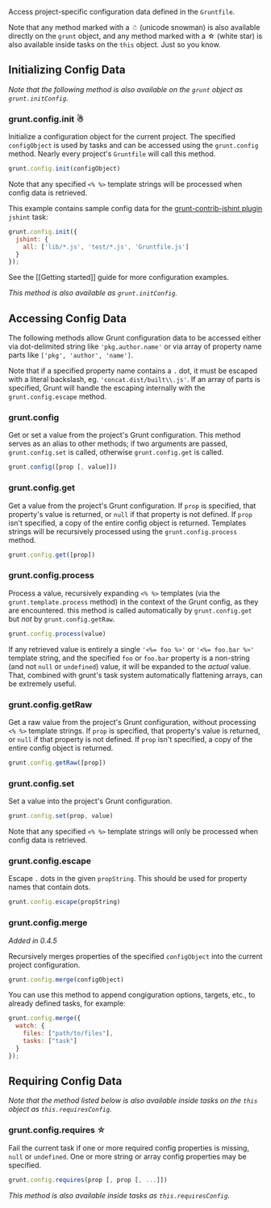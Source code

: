Access project-specific configuration data defined in the `Gruntfile`.

Note that any method marked with a ☃ (unicode snowman) is also available directly on the `grunt` object, and any method marked with a ☆ (white star) is also available inside tasks on the `this` object. Just so you know.

## Initializing Config Data
_Note that the following method is also available on the `grunt` object as `grunt.initConfig`._

### grunt.config.init ☃
Initialize a configuration object for the current project. The specified `configObject` is used by tasks and can be accessed using the `grunt.config` method. Nearly every project's `Gruntfile` will call this method.

```js
grunt.config.init(configObject)
```

Note that any specified `<% %>` template strings will be processed when config data is retrieved.

This example contains sample config data for the [grunt-contrib-jshint plugin](https://github.com/gruntjs/grunt-contrib-jshint) `jshint` task:

```js
grunt.config.init({
  jshint: {
    all: ['lib/*.js', 'test/*.js', 'Gruntfile.js']
  }
});
```

See the [[Getting started]] guide for more configuration examples.

_This method is also available as `grunt.initConfig`._


## Accessing Config Data
The following methods allow Grunt configuration data to be accessed either via dot-delimited string like `'pkg.author.name'` or via array of property name parts like `['pkg', 'author', 'name']`.

Note that if a specified property name contains a `.` dot, it must be escaped with a literal backslash, eg. `'concat.dist/built\\.js'`. If an array of parts is specified, Grunt will handle the escaping internally with the `grunt.config.escape` method.

### grunt.config
Get or set a value from the project's Grunt configuration. This method serves as an alias to other methods; if two arguments are passed, `grunt.config.set` is called, otherwise `grunt.config.get` is called.

```js
grunt.config([prop [, value]])
```

### grunt.config.get
Get a value from the project's Grunt configuration. If `prop` is specified, that property's value is returned, or `null` if that property is not defined. If `prop` isn't specified, a copy of the entire config object is returned. Templates strings will be recursively processed using the `grunt.config.process` method.

```js
grunt.config.get([prop])
```

### grunt.config.process
Process a value, recursively expanding `<% %>` templates (via the `grunt.template.process` method) in the context of the Grunt config, as they are encountered. this method is called automatically by `grunt.config.get` but _not_ by `grunt.config.getRaw`.

```js
grunt.config.process(value)
```

If any retrieved value is entirely a single `'<%= foo %>'` or `'<%= foo.bar %>'` template string, and the specified `foo` or `foo.bar` property is a non-string (and not `null` or `undefined`) value, it will be expanded to the _actual_ value. That, combined with grunt's task system automatically flattening arrays, can be extremely useful.

### grunt.config.getRaw
Get a raw value from the project's Grunt configuration, without processing `<% %>` template strings. If `prop` is specified, that property's value is returned, or `null` if that property is not defined. If `prop` isn't specified, a copy of the entire config object is returned.

```js
grunt.config.getRaw([prop])
```

### grunt.config.set
Set a value into the project's Grunt configuration.

```js
grunt.config.set(prop, value)
```

Note that any specified `<% %>` template strings will only be processed when config data is retrieved.

### grunt.config.escape
Escape `.` dots in the given `propString`. This should be used for property names that contain dots.

```js
grunt.config.escape(propString)
```

### grunt.config.merge
*Added in 0.4.5*

Recursively merges properties of the specified `configObject` into the current project configuration.

```js
grunt.config.merge(configObject)
```
You can use this method to append congiguration options, targets, etc., to already defined tasks, for example:
```js
grunt.config.merge({
  watch: {
    files: ["path/to/files"],
    tasks: ["task"]
  }
});

```

## Requiring Config Data
_Note that the method listed below is also available inside tasks on the `this` object as `this.requiresConfig`._

### grunt.config.requires ☆
Fail the current task if one or more required config properties is missing, `null` or `undefined`. One or more string or array config properties may be specified.

```js
grunt.config.requires(prop [, prop [, ...]])
```

_This method is also available inside tasks as `this.requiresConfig`._
